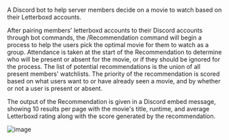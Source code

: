 A Discord bot to help server members decide on a movie to watch based on their Letterboxd accounts.

After pairing members' letterboxd accounts to their Discord accounts through bot commands, the /Recommendation command will begin a process to help the users pick the optimal movie for them to watch as a group.
Attendance is taken at the start of the Recommendation to determine who will be present or absent for the movie, or if they should be ignored for the process.
The list of potential recommendations is the union of all present members' watchlists.
The priority of the recommendation is scored based on what users want to or have already seen a movie, and by whether or not a user is present or absent.

The output of the Recommendation is given in a Discord embed message, showing 10 results per page with the movie's title, runtime, and average Letterboxd rating along with the score generated by the recommendation.

![image](https://github.com/ReidShinabarker/LetterBotxd/assets/44105455/7852e71a-b379-4a72-b1c8-15a3ef0435d2)

